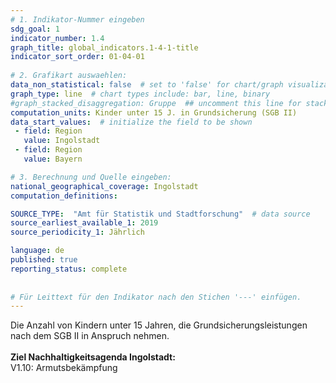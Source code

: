 ```yaml
---
# 1. Indikator-Nummer eingeben 
sdg_goal: 1 
indicator_number: 1.4
graph_title: global_indicators.1-4-1-title
indicator_sort_order: 01-04-01
 
# 2. Grafikart auswaehlen: 
data_non_statistical: false  # set to 'false' for chart/graph visualization 
graph_type: line  # chart types include: bar, line, binary 
#graph_stacked_disaggregation: Gruppe  ## uncomment this line for stacked bars. eplace 'Geschlecht' with the field of aggregation. 
computation_units: Kinder unter 15 J. in Grundsicherung (SGB II)
data_start_values:  # initialize the field to be shown  
 - field: Region 
   value: Ingolstadt 
 - field: Region 
   value: Bayern 

# 3. Berechnung und Quelle eingeben: 
national_geographical_coverage: Ingolstadt 
computation_definitions: 

SOURCE_TYPE:  "Amt für Statistik und Stadtforschung"  # data source
source_earliest_available_1: 2019
source_periodicity_1: Jährlich

language: de   
published: true 
reporting_status: complete
 
 
# Für Leittext für den Indikator nach den Stichen '---' einfügen. 
---
```

Die Anzahl von Kindern unter 15 Jahren, die Grundsicherungsleistungen nach dem SGB II in Anspruch nehmen. <br>
<br>
<b>Ziel Nachhaltigkeitsagenda Ingolstadt:</b><br>
V1.10: Armutsbekämpfung
